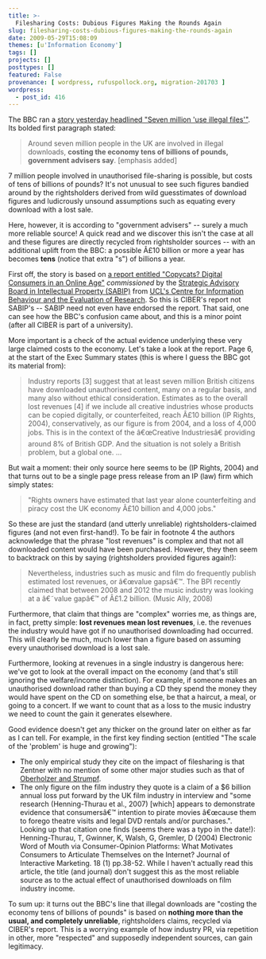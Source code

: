 ```yaml
---
title: >-
  Filesharing Costs: Dubious Figures Making the Rounds Again
slug: filesharing-costs-dubious-figures-making-the-rounds-again
date: 2009-05-29T15:08:09
themes: [u'Information Economy']
tags: []
projects: []
posttypes: []
featured: False
provenance: [ wordpress, rufuspollock.org, migration-201703 ]
wordpress:
  - post_id: 416
---
```


The BBC ran a [story yesterday headlined "Seven million 'use illegal files'"](http://news.bbc.co.uk/1/hi/technology/8073068.stm). Its bolded first paragraph stated:

> Around seven million people in the UK are involved in illegal downloads, **costing the economy tens of billions of pounds, government advisers say**. [emphasis added]

7 million people involved in unauthorised file-sharing is possible, but costs of tens of billions of pounds? It's not unusual to see such figures bandied around by the rightsholders derived from wild guesstimates of download figures and ludicrously unsound assumptions such as equating every download with a lost sale.

Here, however, it is according to "government advisers" -- surely a much more reliable source! A quick read and we discover this isn't the case at all and these figures are directly recycled from rightsholder sources -- with an additional uplift from the BBC: a possible Â£10 billion or more a year has becomes **tens** (notice that extra "s") of billions a year.

First off, the story is based on [a report entitled "Copycats? Digital Consumers in an Online Age"](http://www.sabip.org.uk/sabip-ciberreport.pdf) *commissioned* by the [Strategic Advisory Board in Intellectual Property (SABIP)](http://www.sabip.org.uk/) from [UCL's Centre for Information Behaviour and the Evaluation of Research](http://www.ucl.ac.uk/ciber/). So this is CIBER's report not SABIP's -- SABIP need not even have endorsed the report. That said, one can see how the BBC's confusion came about, and this is a minor point (after all CIBER is part of a university).

More important is a check of the actual evidence underlying these very large claimed costs to the economy. Let's take a look at the report. Page 6, at the start of the Exec Summary states (this is where I guess the BBC got its material from):

> Industry reports [3] suggest that at least seven million British citizens have downloaded unauthorised content, many on a regular basis, and many also without ethical consideration. Estimates as to the overall lost revenues [4] if we include all creative industries whose products can be copied digitally, or counterfeited, reach Â£10 billion (IP Rights, 2004), conservatively, as our figure is from 2004, and a loss of 4,000 jobs. This is in the context of the â€œCreative Industriesâ€ providing around 8% of British GDP. And the situation is not solely a British problem, but a global one. ...

But wait a moment: their only source here seems to be (IP Rights, 2004) and that turns out to be a single page press release from an IP (law) firm which simply states:

> "Rights owners have estimated that last year alone counterfeiting and piracy cost the UK economy Â£10 billion and 4,000 jobs."

So these are just the standard (and utterly unreliable) rightsholders-claimed figures (and not even first-hand!). To be fair in footnote 4 the authors acknowledge that the phrase "lost revenues" is complex and that not all downloaded content would have been purchased. However, they then seem to backtrack on this by saying (rightsholders provided figures again!):

> Nevertheless, industries such as music and film do frequently publish estimated lost revenues, or â€œvalue gapsâ€™. The BPI recently claimed that between 2008 and 2012 the music industry was looking at a â€˜value gapâ€™ of Â£1.2 billion. (Music Ally, 2008)

Furthermore, that claim that things are "complex" worries me, as things are, in fact, pretty simple: **lost revenues mean lost revenues**, i.e. the revenues the industry would have got if no unauthorised downloading had occurred. This will clearly be much, much lower than a figure based on assuming every unauthorised download is a lost sale.

Furthermore, looking at revenues in a single industry is dangerous here: we've got to look at the overall impact on the economy (and that's still ignoring the welfare/income distinction). For example, if someone makes an unauthorised download rather than buying a CD they spend the money they would have spent on the CD on something else, be that a haircut, a meal, or going to a concert. If we want to count that as a loss to the music industry we need to count the gain it generates elsewhere.

Good evidence doesn't get any thicker on the ground later on either as far as I can tell. For example, in the first key finding section (entitled "The scale of the 'problem' is huge and growing"):

  * The only empirical study they cite on the impact of filesharing is that Zentner with no mention of some other major studies such as that of [Oberholzer and Strumpf](http://www.rufuspollock.org/economics/p2p_summary.html).
  * The only figure on the film industry they quote is a claim of a $6 billion annual loss put forward by the UK film industry in interview and "some research (Henning-Thurau et al., 2007) [which] appears to demonstrate evidence that consumersâ€™ intention to pirate movies â€œcause them to forego theatre visits and legal DVD rentals and/or purchases.". Looking up that citation one finds (seems there was a typo in the date!): Henning-Thurau, T, Gwinner, K, Walsh, G, Gremler, D (2004) Electronic Word of Mouth via Consumer-Opinion Platforms: What Motivates Consumers to Articulate Themselves on the Internet? Journal of Interactive Marketing. 18 (1) pp.38-52. While I haven't actually read this article, the title (and journal) don't suggest this as the most reliable source as to the actual effect of unauthorised downloads on film industry income.

To sum up: it turns out the BBC's line that illegal downloads are "costing the economy tens of billions of pounds" is based on **nothing more than the usual, and completely unreliable**, rightsholders claims, recycled via CIBER's report. This is a worrying example of how industry PR, via repetition in other, more "respected" and supposedly independent sources, can gain legitimacy.



